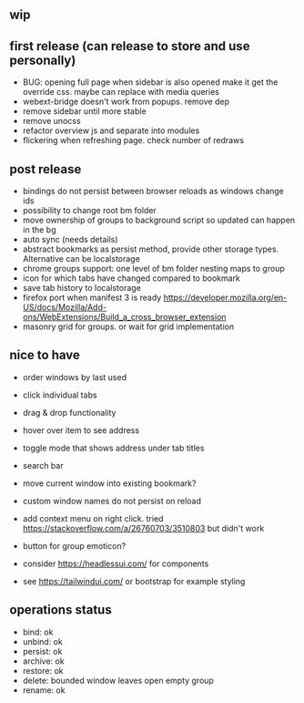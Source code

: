 ## wip

## first release (can release to store and use personally)
- BUG: opening full page when sidebar is also opened make it get the override css. maybe can replace with media queries
- webext-bridge doesn't work from popups. remove dep
- remove sidebar until more stable
- remove unocss
- refactor overview js and separate into modules
- flickering when refreshing page. check number of redraws

## post release
- bindings do not persist between browser reloads as windows change ids
- possibility to change root bm folder
- move ownership of groups to background script so updated can happen in the bg
- auto sync (needs details)
- abstract bookmarks as persist method, provide other storage types. Alternative can be localstorage
- chrome groups support: one level of bm folder nesting maps to group
- icon for which tabs have changed compared to bookmark
- save tab history to localstorage
- firefox port when manifest 3 is ready https://developer.mozilla.org/en-US/docs/Mozilla/Add-ons/WebExtensions/Build_a_cross_browser_extension
- masonry grid for groups. or wait for grid implementation

## nice to have
- order windows by last used
- click individual tabs
- drag & drop functionality
- hover over item to see address
- toggle mode that shows address under tab titles
- search bar
- move current window into existing bookmark?
- custom window names do not persist on reload
- add context menu on right click. tried https://stackoverflow.com/a/26760703/3510803 but didn't work 
- button for group emoticon?
  
- consider https://headlessui.com/ for components
- see https://tailwindui.com/ or bootstrap for example styling


## operations status
- bind: ok
- unbind: ok
- persist: ok
- archive: ok
- restore: ok
- delete: bounded window leaves open empty group
- rename: ok